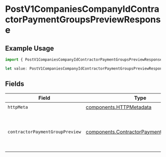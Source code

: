 # PostV1CompaniesCompanyIdContractorPaymentGroupsPreviewResponse

## Example Usage

```typescript
import { PostV1CompaniesCompanyIdContractorPaymentGroupsPreviewResponse } from "@gusto/embedded-api/models/operations/postv1companiescompanyidcontractorpaymentgroupspreview.js";

let value: PostV1CompaniesCompanyIdContractorPaymentGroupsPreviewResponse = {};
```

## Fields

| Field                                                                                                | Type                                                                                                 | Required                                                                                             | Description                                                                                          |
| ---------------------------------------------------------------------------------------------------- | ---------------------------------------------------------------------------------------------------- | ---------------------------------------------------------------------------------------------------- | ---------------------------------------------------------------------------------------------------- |
| `httpMeta`                                                                                           | [components.HTTPMetadata](../../models/components/httpmetadata.md)                                   | :heavy_check_mark:                                                                                   | N/A                                                                                                  |
| `contractorPaymentGroupPreview`                                                                      | [components.ContractorPaymentGroupPreview](../../models/components/contractorpaymentgrouppreview.md) | :heavy_minus_sign:                                                                                   | Full contractor payment group object with null uuid                                                  |